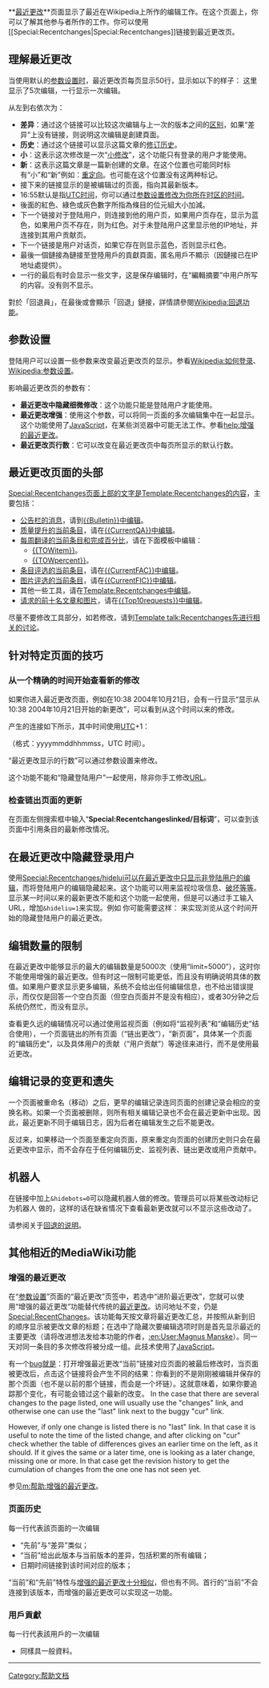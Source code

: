 **[最近更改](https://zh.wikipedia.org/wiki/Special:Recentchanges "wikilink")**页面显示了最近在Wikipedia上所作的编辑工作。在这个页面上，你可以了解其他参与者所作的工作。你可以使用\[\[Special:Recentchanges|Special:Recentchanges\]\]链接到最近更改页。

## 理解最近更改

当使用默认的[参数设置时](https://zh.wikipedia.org/wiki/help:参数设置 "wikilink")，最近更改页每页显示50行，显示如以下的样子：  这里显示了5次编辑，一行显示一次编辑。

从左到右依次为：

  - **差异**：通过这个链接可以比较这次编辑与上一次的版本之间的[区别](https://zh.wikipedia.org/wiki/help:不同修订版本之间的差异 "wikilink")，如果“差异”上没有链接，则说明这次编辑是創建頁面。
  - **历史**：通过这个链接可以显示这篇文章的[修订历史](https://zh.wikipedia.org/wiki/help:页面历史 "wikilink")。
  - **小**：这表示这次修改是一次“[小修改](https://zh.wikipedia.org/wiki/help:小修改 "wikilink")”，这个功能只有登录的用户才能使用。
  - **新**：这表示这篇文章是一篇新创建的文章。在这个位置也可能同时标有“小”和“新”例如：[重定向](https://zh.wikipedia.org/wiki/Wikipedia:重定向 "wikilink")。也可能在这个位置没有这两种标记。
  - 接下来的链接显示的是被编辑过的页面，指向其最新版本。
  - 16:55默认是指[UTC时间](https://zh.wikipedia.org/wiki/UTC "wikilink")，你可以通过[参数设置修改为你所在时区的时间](https://zh.wikipedia.org/wiki/Wikipedia:参数设置 "wikilink")。
  - 後面的紅色、綠色或灰色數字所指為條目的位元組大小加減。
  - 下一个链接对于登陆用户，则连接到他的用户页，如果用户页存在，显示为蓝色，如果用户页不存在，则为红色。对于未登陆用户这里显示他的IP地址，并连接到其用户贡献页。
  - 下一个链接是用户对话页，如果它存在则显示蓝色，否则显示红色。
  - 最後一個鏈接為鏈接至登陸用戶的貢獻頁面，匿名用戶不顯示（因鏈接已在IP地址處提供）。
  - 一行的最后有时会显示一些文字，这是保存编辑时，在“編輯摘要”中用户所写的内容。没有则不显示。

對於「回退員」，在最後或會顯示「回退」鏈接，詳情請參閱[Wikipedia:回退功能](https://zh.wikipedia.org/wiki/Wikipedia:回退功能 "wikilink")。

## 参数设置

登陆用户可以设置一些参数来改变最近更改页的显示。参看[Wikipedia:如何登录](https://zh.wikipedia.org/wiki/Wikipedia:如何登录 "wikilink")、[Wikipedia:参数设置](https://zh.wikipedia.org/wiki/Wikipedia:参数设置 "wikilink")。

影响最近更改页的参数有：

  - **最近更改中隐藏细微修改**：这个功能只能是登陆用户才能使用。
  - **最近更改增强**：使用这个参数，可以将同一页面的多次编辑集中在一起显示。这个功能使用了[JavaScript](../Page/JavaScript.md "wikilink")，在某些浏览器中可能无法工作。参看[help:增强的最近更改](https://zh.wikipedia.org/wiki/help:增强的最近更改 "wikilink")。
  - **最近更改页行数**：它可以改变在最近更改页中每页所显示的默认行数。

## 最近更改页面的头部

[Special:Recentchanges页面上部的文字是](https://zh.wikipedia.org/wiki/Special:Recentchanges "wikilink")[Template:Recentchanges的内容](https://zh.wikipedia.org/wiki/Template:Recentchanges "wikilink")，主要包括：

  - [公告栏的消息](https://zh.wikipedia.org/wiki/Wikipedia:公告栏 "wikilink")，请到[{{Bulletin}}中编辑](https://zh.wikipedia.org/wiki/Template:Bulletin "wikilink")。
  - [质量提升的当前条目](https://zh.wikipedia.org/wiki/Wikipedia:条目质量提升计划 "wikilink")，请在[{{CurrentQA}}中编辑](https://zh.wikipedia.org/wiki/Template:CurrentQA "wikilink")。
  - [每周翻译的当前条目和完成百分比](https://zh.wikipedia.org/wiki/Wikipedia:每周翻译 "wikilink")，请在下面模板中编辑：
      - [{{TOWitem}}](https://zh.wikipedia.org/wiki/Template:TOWitem "wikilink")。
      - [{{TOWpercent}}](https://zh.wikipedia.org/wiki/Template:TOWpercent "wikilink")。
  - [条目评选的当前条目](https://zh.wikipedia.org/wiki/Wikipedia:条目评选 "wikilink")，请在[{{CurrentFAC}}中编辑](https://zh.wikipedia.org/wiki/Template:CurrentFAC "wikilink")。
  - [图片评选的当前条目](https://zh.wikipedia.org/wiki/Wikipedia:特色圖片評選 "wikilink")，请在[{{CurrentFIC}}中编辑](https://zh.wikipedia.org/wiki/Template:CurrentFIC "wikilink")。
  - 其他一些工具，请在[Template:Recentchanges中编辑](https://zh.wikipedia.org/wiki/Template:Recentchanges "wikilink")。
  - [请求的前十名文章和图片](https://zh.wikipedia.org/wiki/Wikipedia:请求文章 "wikilink")，请在[{{Top10requests}}中编辑](https://zh.wikipedia.org/wiki/Template:Top10requests "wikilink")。

尽量不要修改工具部分，如若修改，请到[Template talk:Recentchanges先进行相关的讨论](https://zh.wikipedia.org/wiki/Template_talk:Recentchanges "wikilink")。

## 针对特定页面的技巧

### 从一个精确的时间开始查看新的修改

如果你进入最近更改页面，例如在10:38 2004年10月21日，会有一行显示“显示从10:38 2004年10月21日开始的新更改”，可以看到从这个时间以来的修改。

产生的连接如下所示，其中时间使用[UTC](https://zh.wikipedia.org/wiki/UTC "wikilink")+1：

（格式：yyyymmddhhmmss，UTC 时间）。

“最近更改显示的行数”可以通过参数设置来修改。

这个功能不能和“隐藏登陆用户”一起使用，除非你手工修改[URL](https://zh.wikipedia.org/wiki/URL "wikilink")。

### 检查链出页面的更新

在页面左侧搜索框中输入“**Special:Recentchangeslinked/目标词**”，可以查到该页面中引用条目的最新修改情况。

## 在最近更改中隐藏登录用户

使用[Special:Recentchanges/hidelui可以在最近更改中只显示非登陆用户的编辑](https://zh.wikipedia.org/wiki/Special:Recentchanges/hidelui "wikilink")，而将登陆用户的编辑隐藏起来。这个功能可以用来监视垃圾信息、[破坏等等](https://zh.wikipedia.org/wiki/破坏 "wikilink")。显示某一时间以来的最新更改不能和这个功能一起使用，但是可以通过手工输入URL，增加`&hideliu=1`来实现。例如  你可能需要这样：  来实现浏览从这个时间开始的隐藏登陆用户的最近更改。

## 编辑数量的限制

在最近更改中能够显示的最大的编辑数量是5000次（使用“limit=5000”），这时你不能使用增强的最近更改。但有时这一限制可能更低，而且没有明确说明具体的数值。如果用户要求显示更多编辑，系统不会给出任何编辑信息，也不给出错误提示，而仅仅是回答一个空白页面（但空白页面并不是没有相应），或者30分钟之后系统仍然忙，而没有显示。

查看更久远的编辑情况可以通过使用监视页面（例如将“监视列表”和“编辑历史”结合使用），一个页面链出的所有页面（“链出更改”），“新页面”，具体某一个页面的“编辑历史”，以及具体用户的贡献（“用户贡献”）等途径来进行，而不是使用最近更改。

## 编辑记录的变更和遗失

一个页面被重命名（移动）之后，更早的编辑记录连同页面的创建记录会相应的变换名称。如果一个页面被删除，则所有相关编辑记录也不会在最近更新中出现。因此，最近更新不同于编辑日志，因为后者在编辑发生之后不能更改。

反过来，如果移动一个页面至重定向页面，原来重定向页面的创建历史则只会在最近更改中显示，而不会存在于任何编辑历史、监视列表、链出更改或用户贡献中。

## 机器人

在链接中加上`&hidebots=0`可以隐藏机器人做的修改。管理员可以将某些改动标记为机器人 做的，这样的话在缺省情况下查看最新更改就可以不显示这些改动了。

请参阅关于[回退的说明](https://zh.wikipedia.org/wiki/Help:如何把页面恢复到早期版本 "wikilink")。

## 其他相近的MediaWiki功能

### 增强的最近更改

在“[参数设置](https://zh.wikipedia.org/wiki/Special:Preferences "wikilink")”页面的“最近更改”页签中，若选中“进阶最近更改”，您就可以使用“增强的最近更改”功能替代传统的[最近更改](https://zh.wikipedia.org/wiki/Help:最近更改 "wikilink")。访问地址不变，仍是[Special:RecentChanges](https://zh.wikipedia.org/wiki/Special:RecentChanges "wikilink")。该功能每天按文章将最近更改汇总，并按照从新到旧的顺序显示被更改文章的标题；在选中了隐藏次要编辑选项时则是首先显示最近的主要更改（请将改进想法发给本功能的作者，[:en:User:Magnus Manske](https://zh.wikipedia.org/wiki/:en:User:Magnus_Manske "wikilink")）。同一天对同一条目的多次修改将被分成一组。此技术使用了[JavaScript](../Page/JavaScript.md "wikilink")。

有一个[bug就是](../Page/程序错误.md "wikilink")：打开增强最近更改“当前”链接对应页面的被最后修改时，当页面被更改后，点击这个链接将会产生不同的结果：你看到的不是刚刚被编辑并保存的那个页面（也不是以前的那个链接，而会是一个坏链）。这就意味着，如果你要追踪那个变化，有可能会错过这个最新的改变。  In the case that there are several changes to the page listed, one will usually use the "changes" link, and otherwise one can use the "last" link next to the buggy "cur" link.

However, if only one change is listed there is no "last" link. In that case it is useful to note the time of the listed change, and after clicking on "cur" check whether the table of differences gives an earlier time on the left, as it should. If it gives the same or a later time, one is looking as a later change, missing one or more. In that case get the revision history to get the cumulation of changes from the one one has not seen yet.

参见[m:帮助:增强的最近更改](https://zh.wikipedia.org/wiki/m:帮助:增强的最近更改 "wikilink")。

### 页面历史

每一行代表該页面的一次编辑

  - “先前”与“差异”类似；
  - “当前”给出此版本与当前版本的差异，包括积累的所有编辑；
  - 日期时间链接到该时间对应的版本；

“当前”和“先前”特性与[增强的最近更改十分相似](https://zh.wikipedia.org/wiki/Help:增强的最近更改 "wikilink")，但也有不同。首行的“当前”不会连接到该版本，而增强的最近更改可以实现这一功能。

### 用戶貢獻

每一行代表該用戶的一次编辑

  - 同樣具一般資料。

-----

[Category:帮助文档](https://zh.wikipedia.org/wiki/Category:帮助文档 "wikilink")